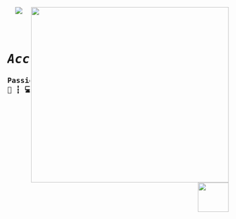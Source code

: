 <p><img align="right" src="https://raw.githubusercontent.com/ygorsimoes/ygorsimoes/master/images/computer-illustration.png" width="450" height="400" /></p>
<p align="center"><img src="https://komarev.com/ghpvc/?username=syrusrose&color=cc3bf5"/></p>
<p><img align="right" src="https://cdn0.iconfinder.com/data/icons/designer-skills/128/node-js-512.png" width="70" height="67" /></p>

<pre align="center">
<h1 align="center">
<em>Accept a rose?</em>
<h3>Passionate programming student.
📁 ┇ 💻<h3>
</h1>
<b>
</b>
</pre>
